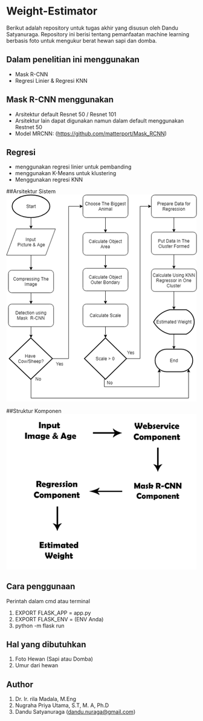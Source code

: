 # Weight-Estimator
Berikut adalah repository untuk tugas akhir yang disusun oleh Dandu Satyanuraga. Repository ini berisi tentang pemanfaatan machine learning berbasis foto untuk mengukur berat hewan sapi dan domba.

## Dalam penelitian ini menggunakan
- Mask R-CNN
- Regresi Linier & Regresi KNN

## Mask R-CNN menggunakan
- Arsitektur default Resnet 50 / Resnet 101
- Arsitektur lain dapat digunakan namun dalam default menggunakan Restnet 50
- Model MRCNN:  (https://github.com/matterport/Mask_RCNN)

## Regresi
- menggunakan regresi linier untuk pembanding
- menggunakan K-Means untuk klustering
- Menggunakan regresi KNN

##Arsitektur Sistem
![arch](asset/arch.png)

##Struktur Komponen
![komp](asset/graph.png)

## Cara penggunaan
Perintah dalam cmd atau terminal
1. EXPORT FLASK_APP = app.py
2. EXPORT FLASK_ENV = (ENV Anda)
3. python -m flask run

## Hal yang dibutuhkan
1. Foto Hewan (Sapi atau Domba)
2. Umur dari hewan

## Author
1. Dr. Ir. rila Madala, M.Eng
2. Nugraha Priya Utama, S.T, M. A, Ph.D
2. Dandu Satyanuraga (dandu.nuraga@gmail.com)
